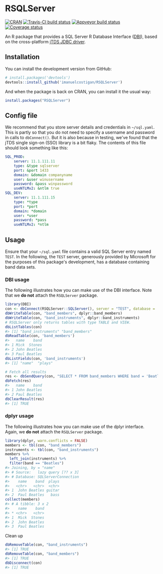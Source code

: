 
<!-- README.md is generated from README.Rmd. Please edit that file -->
RSQLServer
==========

[![CRAN](http://www.r-pkg.org/badges/version-ago/RSQLServer)](https://cran.r-project.org/package=RSQLServer) [![Travis-CI build status](https://travis-ci.org/imanuelcostigan/RSQLServer.svg?branch=master)](https://travis-ci.org/imanuelcostigan/RSQLServer) [![Appveyor build status](https://ci.appveyor.com/api/projects/status/muw348v007ja7dqf?svg=true)](https://ci.appveyor.com/project/imanuelcostigan/rsqlserver) [![Coverage status](https://codecov.io/gh/imanuelcostigan/RSQLServer/branch/master/graph/badge.svg)](https://codecov.io/gh/imanuelcostigan/RSQLServer)

An R package that provides a SQL Server R Database Interface ([DBI](https://github.com/rstats-db/DBI)), based on the cross-platform [jTDS JDBC driver](http://jtds.sourceforge.net/index.html).

Installation
------------

You can install the development version from GitHub:

``` r
# install.packages('devtools')
devtools::install_github('imanuelcostigan/RSQLServer')
```

And when the package is back on CRAN, you can install it the usual way:

``` r
install.packages("RSQLServer")
```

Config file
-----------

We recommend that you store server details and credentials in `~/sql.yaml`. This is partly so that you do not need to specify a username and password in calls to `dbConnect()`. But it is also because in testing, we've found that the jTDS single sign-on (SSO) library is a bit flaky. The contents of this file should look something like this:

``` yaml
SQL_PROD:
    server: 11.1.111.11
    type: &type sqlserver
    port: &port 1433
    domain: &domain companyname
    user: &user winusername
    password: &pass winpassword
    useNTLMv2: &ntlm true
SQL_DEV:
    server: 11.1.111.15
    type: *type
    port: *port
    domain: *domain
    user: *user
    password: *pass
    useNTLMv2: *ntlm
```

Usage
-----

Ensure that your `~/sql.yaml` file contains a valid SQL Server entry named `TEST`. In the following, the `TEST` server, generously provided by Microsoft for the purposes of this package's development, has a database containing band data sets.

### DBI usage

The following illustrates how you can make use of the DBI interface. Note that we **do not** attach the `RSQLServer` package.

``` r
library(DBI)
con <- dbConnect(RSQLServer::SQLServer(), server = "TEST", database = 'DBItest')
dbWriteTable(con, "band_members", dplyr::band_members)
dbWriteTable(con, "band_instruments", dplyr::band_instruments)
# RSQLServer only returns tables with type TABLE and VIEW.
dbListTables(con)
#> [1] "band_instruments" "band_members"
dbReadTable(con, 'band_members')
#>   name    band
#> 1 Mick  Stones
#> 2 John Beatles
#> 3 Paul Beatles
dbListFields(con, 'band_instruments')
#> [1] "name"  "plays"

# Fetch all results
res <- dbSendQuery(con, "SELECT * FROM band_members WHERE band = 'Beatles'")
dbFetch(res)
#>   name    band
#> 1 John Beatles
#> 2 Paul Beatles
dbClearResult(res)
#> [1] TRUE
```

### dplyr usage

The following illustrates how you can make use of the dplyr interface. Again, we **do not** attach the `RSQLServer` package.

``` r
library(dplyr, warn.conflicts = FALSE)
members <- tbl(con, "band_members")
instruments <- tbl(con, "band_instruments")
members %>% 
  left_join(instruments) %>% 
  filter(band == "Beatles")
#> Joining, by = "name"
#> # Source:   lazy query [?? x 3]
#> # Database: SQLServerConnection
#>    name    band  plays
#>   <chr>   <chr>  <chr>
#> 1  John Beatles guitar
#> 2  Paul Beatles   bass
collect(members)
#> # A tibble: 3 x 2
#>    name    band
#> * <chr>   <chr>
#> 1  Mick  Stones
#> 2  John Beatles
#> 3  Paul Beatles
```

Clean up

``` r
dbRemoveTable(con, "band_instruments")
#> [1] TRUE
dbRemoveTable(con, "band_members")
#> [1] TRUE
dbDisconnect(con)
#> [1] TRUE
```
